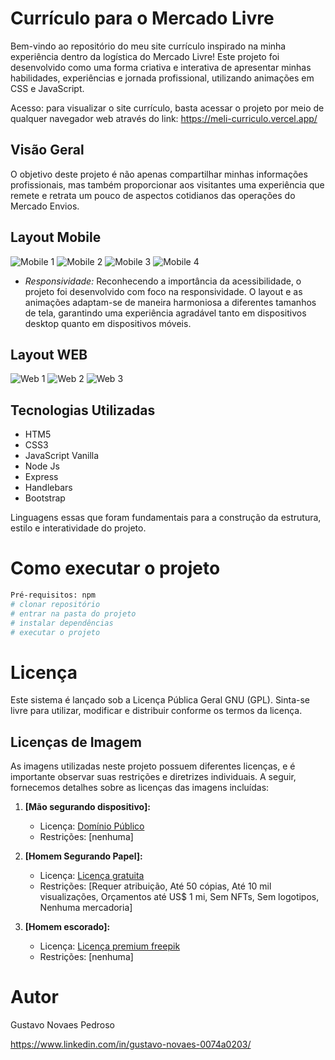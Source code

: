 # Currículo para o Mercado Livre

Bem-vindo ao repositório do meu site currículo inspirado na minha experiência dentro da logística do Mercado Livre! Este projeto foi desenvolvido como uma forma criativa e interativa de apresentar minhas habilidades, experiências e jornada profissional, utilizando animações em CSS e JavaScript. 

Acesso: para visualizar o site currículo, basta acessar o projeto por meio de qualquer navegador web através do link: 
https://meli-curriculo.vercel.app/

## Visão Geral

O objetivo deste projeto é não apenas compartilhar minhas informações profissionais, mas também proporcionar aos visitantes uma experiência que remete e retrata um pouco de aspectos cotidianos das operações do Mercado Envios.

## Layout Mobile
![Mobile 1](https://github.com/Gunovaes/MeliCurriculo/blob/main/RESPONSIVE%20LAYOUT/Mobile/Screenshot_1.png) ![Mobile 2](https://github.com/Gunovaes/MeliCurriculo/blob/main/RESPONSIVE%20LAYOUT/Mobile/Screenshot_2.png) ![Mobile 3](https://github.com/Gunovaes/MeliCurriculo/blob/main/RESPONSIVE%20LAYOUT/Mobile/Screenshot_3.png) ![Mobile 4](https://github.com/Gunovaes/MeliCurriculo/blob/main/RESPONSIVE%20LAYOUT/Mobile/Screenshot_4.png)
- *Responsividade:* Reconhecendo a importância da acessibilidade, o projeto foi desenvolvido com foco na responsividade. O layout e as animações adaptam-se de maneira harmoniosa a diferentes tamanhos de tela, garantindo uma experiência agradável tanto em dispositivos desktop quanto em dispositivos móveis.

## Layout WEB
![Web 1](https://github.com/Gunovaes/MeliCurriculo/blob/main/RESPONSIVE%20LAYOUT/Desktop/Screenshot_1.png)
![Web 2](https://github.com/Gunovaes/MeliCurriculo/blob/main/RESPONSIVE%20LAYOUT/Desktop/Screenshot_2.png)
![Web 3](https://github.com/Gunovaes/MeliCurriculo/blob/main/RESPONSIVE%20LAYOUT/Desktop/Screenshot_3.png)
  
## Tecnologias Utilizadas
- HTM5
- CSS3
- JavaScript Vanilla
- Node Js
- Express
- Handlebars
- Bootstrap
  
Linguagens essas que foram fundamentais para a construção da estrutura, estilo e interatividade do projeto.


# Como executar o projeto

```bash
Pré-requisitos: npm 
# clonar repositório
# entrar na pasta do projeto 
# instalar dependências
# executar o projeto
```

# Licença
Este sistema é lançado sob a Licença Pública Geral GNU (GPL). Sinta-se livre para utilizar, modificar e distribuir conforme os termos da licença.

## Licenças de Imagem

As imagens utilizadas neste projeto possuem diferentes licenças, e é importante observar suas restrições e diretrizes individuais. A seguir, fornecemos detalhes sobre as licenças das imagens incluídas:

1. **[Mão segurando dispositivo]:**
   - Licença: [Domínio Público](https://www.designi.com.br/bc3ddf1d1589ecb7)
   - Restrições: [nenhuma]

2. **[Homem Segurando Papel]:**
   - Licença: [Licença gratuita](https://pt.vecteezy.com/png/10870994-homem-casual-de-ilustracao-de-personagem-3d-segurando-papel-verde-com-a-mao-esquerda-e-apontando-com-a-mao-direita)
   - Restrições: [Requer atribuição, Até 50 cópias, Até 10 mil visualizações, Orçamentos até US$ 1 mi, Sem NFTs, Sem logotipos, Nenhuma mercadoria]

3. **[Homem escorado]:**
   - Licença: [Licença premium freepik](https://br.freepik.com/psd-premium/ilustracao-3d-da-pose-de-personagem-masculino-encostado-na-parede_29013723.htm)
   - Restrições: [nenhuma]

# Autor

Gustavo Novaes Pedroso

https://www.linkedin.com/in/gustavo-novaes-0074a0203/




